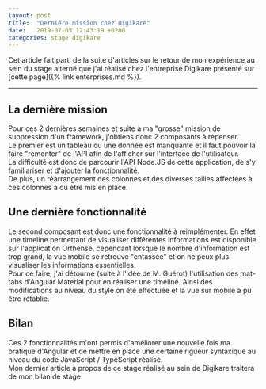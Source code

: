```yaml
---
layout: post
title:  "Dernière mission chez Digikare"
date:   2019-07-05 12:43:19 +0200
categories: stage digikare
---
```


Cet article fait parti de la suite d'articles sur le retour de mon expérience au sein du stage alterné que j'ai réalisé chez l'entreprise Digikare présenté sur [cette page]({% link enterprises.md %}).

___

## La dernière mission

Pour ces 2 dernières semaines et suite à ma "grosse" mission de suppression d'un framework, j'obtiens donc 2 composants à repenser.  
Le premier est un tableau ou une donnée est manquante et il faut pouvoir la faire "remonter" de l'API afin de l'afficher sur l'interface de l'utilisateur.  
La difficulté est donc de parcourir l'API Node.JS de cette application, de s'y familiariser et d'ajouter la fonctionnalité.  
De plus, un réarrangement des colonnes et des diverses tailles affectées à ces colonnes à dû être mis en place.

## Une dernière fonctionnalité

Le second composant est donc une fonctionnalité à réimplémenter. En effet une timeline permettant de visualiser différentes informations est disponible sur l'application Orthense, cependant lorsque le nombre d'information est trop grand, la vue mobile se retrouve "entassée" et on ne peux plus visualiser les informations essentielles.  
Pour ce faire, j'ai détourné (suite à l'idée de M. Guérot) l'utilisation des mat-tabs d'Angular Material pour en réaliser une timeline. Ainsi des modifications au niveau du style on été effectuée et la vue sur mobile a pu être rétablie.

## Bilan

Ces 2 fonctionnalités m'ont permis d'améliorer une nouvelle fois ma pratique d'Angular et de mettre en place une certaine rigueur syntaxique au niveau du code JavaScript / TypeScript réalisé.  
Mon dernier article à propos de ce stage réalisé au sein de Digikare traitera de mon bilan de stage.